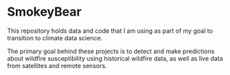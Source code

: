 # SmokeyBear

This repository holds data and code that I am using as part of my goal to transition to climate data science.

The primary goal behind these projects is to detect and make predictions about wildfire susceptibility using historical wildfire data, as well as live data from satellites and remote sensors.
